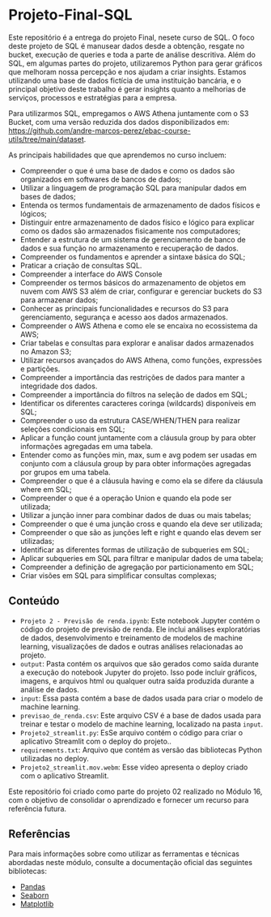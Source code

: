 # Projeto-Final-SQL

Este repositório é a entrega do projeto Final, nesete curso de SQL. O foco deste projeto de SQL é manusear dados desde a obtenção, resgate no bucket, execução de queries e toda a parte de análise descritiva. Além do SQL, em algumas partes do projeto, utilizaremos Python para gerar gráficos que melhoram nossa percepção e nos ajudam a criar insights. Estamos utilizando uma base de dados fictícia de uma instituição bancária, e o principal objetivo deste trabalho é gerar insights quanto a melhorias de serviços, processos e estratégias para a empresa.

Para utilizarmos SQL, empregamos o AWS Athena juntamente com o S3 Bucket, com uma versão reduzida dos dados disponibilizados em: https://github.com/andre-marcos-perez/ebac-course-utils/tree/main/dataset.

As principais habilidades que que aprendemos no curso incluem:
- Compreender o que é uma base de dados e como os dados são organizados em softwares de bancos de dados;
 - Utilizar a linguagem de programação SQL para manipular dados em bases de dados;
 - Entenda os termos fundamentais de armazenamento de dados físicos e lógicos;
 - Distinguir entre armazenamento de dados físico e lógico para explicar como os dados são armazenados fisicamente nos computadores;
 - Entender a estrutura de um sistema de gerenciamento de banco de dados e sua função no armazenamento e recuperação de dados.
 - Compreender os fundamentos e aprender a sintaxe básica  do SQL;
 - Praticar a criação de consultas SQL.
 - Compreender a interface do AWS Console
 - Compreender os termos básicos do armazenamento de objetos em nuvem com AWS S3 além de criar, configurar e gerenciar buckets do S3 para armazenar dados;
 - Conhecer as principais funcionalidades e recursos do S3 para gerenciamento, segurança e acesso aos dados armazenados.
 - Compreender o AWS Athena e como ele se encaixa no ecossistema da AWS;
 - Criar tabelas e consultas para explorar e analisar dados armazenados no Amazon S3;
 - Utilizar recursos avançados do AWS Athena, como funções, expressões e partições.
 - Compreender a importância das restrições de dados para manter a integridade dos dados.
 - Compreender a importância do filtros na seleção de dados em SQL;
 - Identificar os diferentes caracteres coringa (wildcards) disponíveis em SQL;
 - Compreender o uso da estrutura CASE/WHEN/THEN para realizar seleções condicionais em SQL;
 - Aplicar a função count juntamente com a cláusula group by para obter informações agregadas em uma tabela.
 - Entender como as funções min, max, sum e avg podem ser usadas em conjunto com a cláusula group by para obter informações agregadas por grupos em uma tabela.
 - Compreender o que é a cláusula having e como ela se difere da cláusula where em SQL;
 - Compreender o que é a operação Union e quando ela pode ser utilizada;
 - Utilizar a junção inner para combinar dados de duas ou mais tabelas;
 - Compreender o que é uma junção cross e quando ela deve ser utilizada;
 - Compreender o que são as junções left e right e quando elas devem ser utilizadas;
 - Identificar as diferentes formas de utilização de subqueries em SQL;
 - Aplicar subqueries em SQL para filtrar e manipular dados de uma tabela;
 - Compreender a definição de agregação por particionamento em SQL;
 - Criar visões em SQL para simplificar consultas complexas;

## Conteúdo

- `Projeto 2 - Previsão de renda.ipynb`: Este notebook Jupyter contém o código do projeto de previsão de renda. Ele inclui análises exploratórias de dados, desenvolvimento e treinamento de modelos de machine learning, visualizações de dados e outras análises relacionadas ao projeto.
- `output`: Pasta contém os arquivos que são gerados como saída durante a execução do notebook Jupyter do projeto. Isso pode incluir gráficos, imagens, e arquivos html ou qualquer outra saída produzida durante a análise de dados.
- `input`: Essa pasta contém a base de dados usada para criar o modelo de machine learning.
- `previsao_de_renda.csv`: Este arquivo CSV é a base de dados usada para treinar e testar o modelo de machine learning, localizado na pasta `input`.
- `Projeto2_streamlit.py`: EsSe arquivo contém o código para criar o aplicativo Streamlit com o deploy do projeto..
- `requirements.txt`: Arquivo que contém as versão das bibliotecas Python utilizadas no deploy.
- `Projeto2_streamlit.mov.webm`: Esse vídeo apresenta o deploy criado com o aplicativo Streamlit.


Este repositório foi criado como parte do projeto 02 realizado no Módulo 16, com o objetivo de consolidar o aprendizado e fornecer um recurso para referência futura.

## Referências

Para mais informações sobre como utilizar as ferramentas e técnicas abordadas neste módulo, consulte a documentação oficial das seguintes bibliotecas:

- [Pandas](https://pandas.pydata.org/docs/)
- [Seaborn](https://seaborn.pydata.org/)
- [Matplotlib](https://matplotlib.org/)
